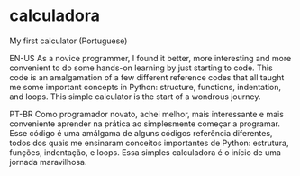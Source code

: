 # calculadora
My first calculator (Portuguese)

EN-US
As a novice programmer, I found it better, more interesting and more convenient to do some hands-on learning by just starting to code. This code is an amalgamation of a few different reference codes that all taught me some important concepts in Python: structure, functions, indentation, and loops. This simple calculator is the start of a wondrous journey.

PT-BR
Como programador novato, achei melhor, mais interessante e mais conveniente aprender na prática ao simplesmente começar a programar. Esse código é uma amálgama de alguns códigos referência diferentes, todos dos quais me ensinaram conceitos importantes de Python: estrutura, funções, indentação, e loops. Essa simples calculadora é o início de uma jornada maravilhosa.

